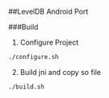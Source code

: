 ##LevelDB Android Port

###Build
1. Configure Project
```bash
./configure.sh
```

2. Build jni and copy so file
```bash
./build.sh
```
